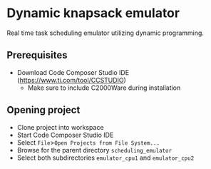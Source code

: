 # Dynamic knapsack emulator
Real time task scheduling emulator utilizing dynamic programming.

## Prerequisites

- Download Code Composer Studio IDE (https://www.ti.com/tool/CCSTUDIO)
    - Make sure to include C2000Ware during installation

## Opening project

- Clone project into workspace
- Start Code Composer Studio IDE
- Select `File`>`Open Projects from File System...`
- Browse for the parent directory `scheduling_emulator`
- Select both subdirectories `emulator_cpu1` and `emulator_cpu2`
